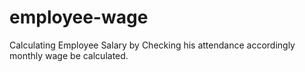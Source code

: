 # employee-wage
Calculating Employee Salary by Checking his attendance accordingly monthly wage be calculated.
